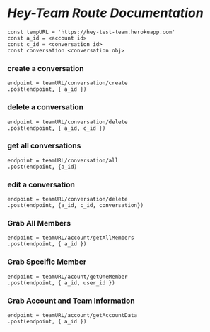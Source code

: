 # _Hey-Team Route Documentation_

```
const tempURL = 'https://hey-test-team.herokuapp.com'
const a_id = <account id>
const c_id = <conversation id>
const conversation <conversation obj>
```

### create a conversation

```
endpoint = teamURL/conversation/create
.post(endpoint, { a_id })
```

### delete a conversation

```
endpoint = teamURL/conversation/delete
.post(endpoint, { a_id, c_id })
```

### get all conversations

```
endpoint = teamURL/conversation/all
.post(endpoint, {a_id)
```

### edit a conversation

```
endpoint = teamURL/conversation/delete
.post(endpoint, {a_id, c_id, conversation})
```

### Grab All Members

```
endpoint = teamURL/account/getAllMembers
.post(endpoint, { a_id })
```

### Grab Specific Member

```
endpoint = teamURL/acount/getOneMember
.post(endpoint, { a_id, user_id })
```

### Grab Account and Team Information

```
endpoint = teamURL/account/getAccountData
.post(endpoint, { a_id })
```
